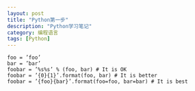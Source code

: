 ```yaml
---
layout: post
title: "Python第一步"
description: "Python学习笔记"
category: 编程语言
tags: [Python]
---
```


    foo = ’foo’
    bar = ’bar’
    foobar = ’%s%s’ % (foo, bar) # It is OK
    foobar = ’{0}{1}’.format(foo, bar) # It is better
    foobar = ’{foo}{bar}’.format(foo=foo, bar=bar) # It is best
